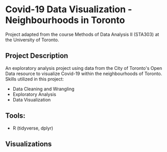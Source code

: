 # Covid-19 Data Visualization - Neighbourhoods in Toronto
Project adapted from the course Methods of Data Analysis II (STA303) at the University of Toronto. 

## Project Description
An exploratory analysis project using data from the City of Toronto's Open Data resource to visualize Covid-19 within the neighbourhoods of Toronto. Skills utilized in this project: 
* Data Cleaning and Wrangling
* Exploratory Analysis
* Data Visualization

## Tools: 
* R (tidyverse, dplyr)

## Visualizations


